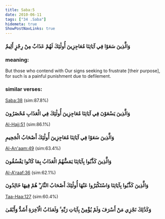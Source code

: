 ```yaml
---
title: Saba:5
date: 2010-06-11
tags: ["34 .Saba"]
hidemeta: true 
ShowPostNavLinks: true 
---
```

### وَالَّذِينَ سَعَوْا فِي آيَاتِنَا مُعَاجِزِينَ أُولَٰئِكَ لَهُمْ عَذَابٌ مِنْ رِجْزٍ أَلِيمٌ
### meaning: 
But those who contend with Our signs seeking to frustrate [their purpose], for such is a painful punishment due to defilement.
### similar verses: 

[Saba:38](/34/38) (sim:87.8%)

### وَالَّذِينَ يَسْعَوْنَ فِي آيَاتِنَا مُعَاجِزِينَ أُولَٰئِكَ فِي الْعَذَابِ مُحْضَرُونَ

[Al-Hajj:51](/22/51) (sim:86.1%)

### وَالَّذِينَ سَعَوْا فِي آيَاتِنَا مُعَاجِزِينَ أُولَٰئِكَ أَصْحَابُ الْجَحِيمِ

[Al-An'aam:49](/6/49) (sim:63.4%)

### وَالَّذِينَ كَذَّبُوا بِآيَاتِنَا يَمَسُّهُمُ الْعَذَابُ بِمَا كَانُوا يَفْسُقُونَ

[Al-A'raaf:36](/7/36) (sim:62.1%)

### وَالَّذِينَ كَذَّبُوا بِآيَاتِنَا وَاسْتَكْبَرُوا عَنْهَا أُولَٰئِكَ أَصْحَابُ النَّارِ ۖ هُمْ فِيهَا خَالِدُونَ

[Taa-Haa:127](/20/127) (sim:60.4%)

### وَكَذَٰلِكَ نَجْزِي مَنْ أَسْرَفَ وَلَمْ يُؤْمِنْ بِآيَاتِ رَبِّهِ ۚ وَلَعَذَابُ الْآخِرَةِ أَشَدُّ وَأَبْقَىٰ
